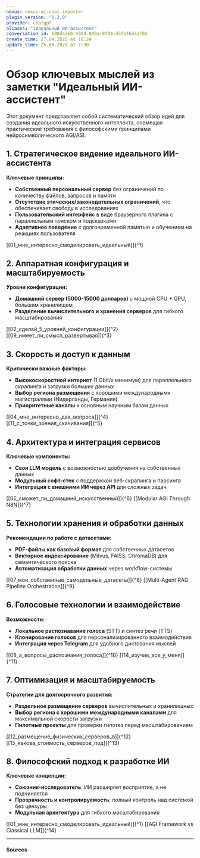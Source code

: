 ```yaml
---
nexus: nexus-ai-chat-importer
plugin_version: "1.2.0"
provider: chatgpt
aliases: "1Идеальный ИИ-ассистент"
conversation_id: 680da360-5904-800a-8f04-d5fbf6d4df02
create_time: 27.04.2025 at 10:24
update_time: 25.08.2025 at 7:30
---
```

# Обзор ключевых мыслей из заметки "Идеальный ИИ-ассистент"

Этот документ представляет собой систематический обзор идей для создания идеального искусственного интеллекта, совмещая практические требования с философскими принципами нейросимволического AGI/ASI.

## 1. Стратегическое видение идеального ИИ-ассистента

**Ключевые принципы:**
- **Собственный персональный сервер** без ограничений по количеству файлов, запросов и памяти
- **Отсутствие этических/законодательных ограничений**, что обеспечивает свободу в исследованиях
- **Пользовательский интерфейс** в виде браузерного плагина с параллельным поиском и подсказками
- **Адаптивное поведение** с долговременной памятью и обучением на реакциях пользователя

[[01_мне_интересно_смоделировать_идеальный]]{^1}

## 2. Аппаратная конфигурация и масштабируемость

**Уровни конфигурации:**
- **Домашний сервер (5000-15000 долларов)** с мощной CPU + GPU, большим хранилищем
- **Разделение вычислительного и хранения серверов** для гибкого масштабирования

[[02_сделай_5_уровней_конфигурации]]{^2} [[09_имеет_ли_смысл_развертывая]]{^3}

## 3. Скорость и доступ к данным

**Критически важные факторы:**
- **Высокоскоростной интернет** (1 Gbit/s минимум) для параллельного скрапинга и загрузки больших данных
- **Выбор региона размещения** с хорошими международными магистралями (Нидерланды, Германия)
- **Приоритетные каналы** к основным научным базам данных

[[04_мне_интересно_два_вопроса]]{^4} [[11_с_точки_зрения_скачивания]]{^5}

## 4. Архитектура и интеграция сервисов

**Ключевые компоненты:**
- **Своя LLM модель** с возможностью дообучения на собственных данных
- **Модульный софт-стек** с поддержкой веб-скрапинга и парсинга
- **Интеграция с внешними ИИ через API** для сложных задач

[[05_сможет_ли_домашний_искусственный]]{^6} [[Modular AGI Through N8N]]{^7}

## 5. Технологии хранения и обработки данных

**Рекомендации по работе с датасетами:**
- **PDF-файлы как базовый формат** для собственных датасетов
- **Векторное индексирование** (Milvus, FAISS, ChromaDB) для семантического поиска
- **Автоматизация обработки данных** через workflow-системы

[[07_мои_собственные_самодельные_датасеты]]{^8} [[Multi-Agent RAG Pipeline Orchestration]]{^9}

## 6. Голосовые технологии и взаимодействие

**Возможности:**
- **Локальное распознавание голоса** (STT) и синтез речи (TTS)
- **Клонирование голосов** для персонализированного взаимодействия
- **Интеграция через Telegram** для удобного диктования мыслей

[[08_а_вопросы_распознания_голоса]]{^10} [[14_изучив_все_у_меня]]{^11}

## 7. Оптимизация и масштабируемость

**Стратегии для долгосрочного развития:**
- **Раздельное размещение серверов** вычислительных и хранилищных
- **Выбор региона с хорошими международными каналами** для максимальной скорости загрузки
- **Пилотные проекты** для проверки гипотез перед масштабированием

[[12_размещение_физических_серверов_в]]{^12} [[15_какова_стоимость_серверов_под]]{^13}

## 8. Философский подход к разработке ИИ

**Ключевые концепции:**
- **Союзник-исследователь**: ИИ расширяет восприятие, а не подчиняется
- **Прозрачность и контролируемость**: полный контроль над системой без цензуры
- **Модульная архитектура** для гибкого масштабирования

[[01_мне_интересно_смоделировать_идеальный]]{^1} [[AGI Framework vs Classical LLM]]{^14}

---

#### Sources
[^1]: [[01_мне_интересно_смоделировать_идеальный]]
[^2]: [[02_сделай_5_уровней_конфигурации]]
[^3]: [[09_имеет_ли_смысл_развертывая]]
[^4]: [[04_мне_интересно_два_вопроса]]
[^5]: [[11_с_точки_зрения_скачивания]]
[^6]: [[05_сможет_ли_домашний_искусственный]]
[^7]: [[Modular AGI Through N8N]]
[^8]: [[07_мои_собственные_самодельные_датасеты]]
[^9]: [[Multi-Agent RAG Pipeline Orchestration]]
[^10]: [[08_а_вопросы_распознания_голоса]]
[^11]: [[14_изучив_все_у_меня]]
[^12]: [[12_размещение_физических_серверов_в]]
[^13]: [[15_какова_стоимость_серверов_под]]
[^14]: [[AGI Framework vs Classical LLM]]